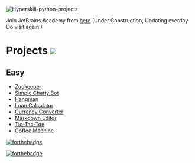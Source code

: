 
![Hyperskill-python-projects](https://socialify.git.ci/sharmas1ddharth/Hyperskill-Python-Projects/image?description=1&font=KoHo&forks=1&issues=1&language=1&owner=1&pattern=Plus&pulls=1&stargazers=1&theme=Light)

Join JetBrains Academy from [here](https://hyperskill.org/join/bf2c8e62c)
(Under Construction, Updating everday. Do visit again!)

# Projects ![](https://image.flaticon.com/icons/png/32/1087/1087815.png)

## Easy
- [Zookeeper](https://github.com/sharmas1ddharth/Hyperskill-Projects/blob/main/Python/Easy/zookeeper.py)
- [Simple Chatty Bot](https://github.com/sharmas1ddharth/Hyperskill-Projects/blob/main/Python/Easy/simple_chatty_bot.py)
- [Hangman](https://github.com/sharmas1ddharth/Hyperskill-Projects/blob/main/Python/Easy/hangman.py)
- [Loan Calculator](https://github.com/sharmas1ddharth/Hyperskill-Projects/blob/main/Python/Easy/loan_calculator.py)
- [Currency Converter](https://github.com/sharmas1ddharth/Hyperskill-Projects/blob/main/Python/Easy/currency_converter.py)
- [Markdown Editor](https://github.com/sharmas1ddharth/Hyperskill-Projects/blob/main/Python/Easy/markdown_editor.py)
- [Tic-Tac-Toe](https://github.com/sharmas1ddharth/Hyperskill-Projects/blob/main/Python/Easy/tic_tac_toe.py)
- [Coffee Machine](https://github.com/sharmas1ddharth/Hyperskill-Projects/blob/main/Python/Easy/coffee_machine.py)


[![forthebadge](https://forthebadge.com/images/badges/built-with-love.svg)](https://forthebadge.com)

[![forthebadge](https://forthebadge.com/images/badges/made-with-python.svg)](https://forthebadge.com)
